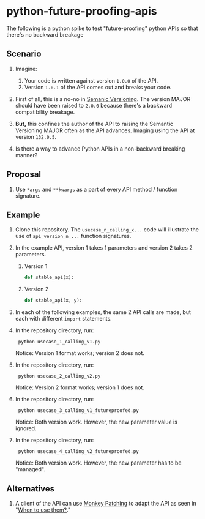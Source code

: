 # python-future-proofing-apis

The following is a python spike to test "future-proofing" python APIs so that there's no
backward breakage

## Scenario

1. Imagine:

    1. Your code is written against version `1.0.0` of the API.
    2. Version `1.0.1` of the API comes out and breaks your code.

1. First of all, this is a no-no in [Semanic Versioning](https://semver.org/).
   The version MAJOR should have been raised to `2.0.0` because there's a backward compatibility breakage.
1. **But,** this confines the author of the API to raising the Semantic Versioning MAJOR often as the
   API advances.   Imaging using the API at version `132.0.5`.
1. Is there a way to advance Python APIs in a non-backward breaking manner?

## Proposal

1. Use `*args` and `**kwargs` as a part of every API method / function signature.

## Example

1. Clone this repository. The `usecase_n_calling_x...` code will
   illustrate the use of `api_version_n_...` function signatures.

1. In the example API, version 1 takes 1 parameters and version 2 takes 2 parameters.
    1. Version 1

        ```python
        def stable_api(x):
        ```

    1. Version 2

        ```python
        def stable_api(x, y):
        ```

1. In each of the following examples, the same 2 API calls are made, but each with different `import` statements.
1. In the repository directory, run:

    ```console
     python usecase_1_calling_v1.py
    ```

   Notice: Version 1 format works; version 2 does not.
1. In the repository directory, run:

    ```console
     python usecase_2_calling_v2.py
    ```

   Notice: Version 2 format works; version 1 does not.
1. In the repository directory, run:

    ```console
     python usecase_3_calling_v1_futureproofed.py
    ```

   Notice: Both version work. However, the new parameter value is ignored.
1. In the repository directory, run:

    ```console
     python usecase_4_calling_v2_futureproofed.py
    ```

   Notice: Both version work. However, the new parameter has to be "managed".

## Alternatives

1. A client of the API can use [Monkey Patching](https://en.wikipedia.org/wiki/Monkey_patch) to adapt
   the API as seen in
   "[When to use them?](http://book.pythontips.com/en/latest/args_and_kwargs.html#when-to-use-them)."

